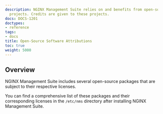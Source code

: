 ```yaml
---
description: NGINX Management Suite relies on and benefits from open-source software
  projects. Credits are given to these projects.
docs: DOCS-1201
doctypes:
- reference
tags:
- docs
title: Open-Source Software Attributions
toc: true
weight: 5000
---
```


## Overview

NGINX Management Suite includes several open-source packages that are subject to their respective licenses.

You can find a comprehensive list of these packages and their corresponding licenses in the `/etc/nms` directory after installing NGINX Management Suite.
